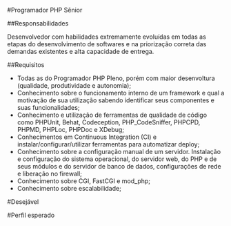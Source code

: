 #Programador PHP Sênior

##Responsabilidades

Desenvolvedor com habilidades extremamente evoluídas em todas as etapas do desenvolvimento de softwares e na priorização correta das demandas existentes e alta capacidade de entrega.

##Requisitos

- Todas as do Programador PHP Pleno, porém com maior desenvoltura (qualidade, produtividade e autonomia);
- Conhecimento sobre o funcionamento interno de um framework e qual a motivação de sua utilização sabendo identificar seus componentes e suas funcionalidades;
- Conhecimento e utilização de ferramentas de qualidade de código como PHPUnit, Behat, Codeception, PHP_CodeSniffer, PHPCPD, PHPMD, PHPLoc, PHPDoc e XDebug;
- Conhecimentos em Continuous Integration (CI) e instalar/configurar/utilizar ferramentas para automatizar deploy;
- Conhecimento sobre a configuração manual de um servidor. Instalação e configuração do sistema operacional, do servidor web, do PHP e de seus módulos e do servidor de banco de dados, configurações de rede e liberação no firewall;
- Conhecimento sobre CGI, FastCGI e mod_php;
- Conhecimento sobre escalabilidade;

#Desejável


#Perfil esperado

